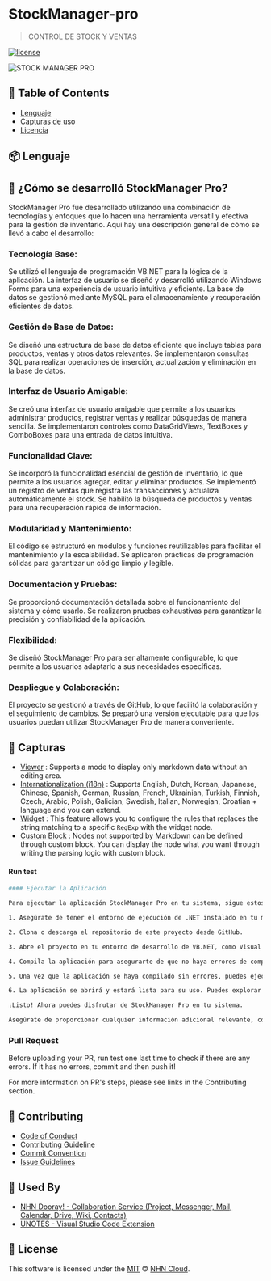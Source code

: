 # StockManager-pro

> CONTROL DE STOCK Y VENTAS 

[![license](https://img.shields.io/github/license/nhn/tui.editor.svg)](https://github.com/nhn/tui.editor/blob/master/LICENSE)

![STOCK MANAGER PRO](https://github.com/GermanPagano/StockManager-pro/assets/80891761/a9bca0f4-5c84-4f6b-a7b5-d8efe5fb3dea)


## 🚩 Table of Contents

- [Lenguaje](#-lenguaje)
- [Capturas de uso](#capturas-de-uso)
- [Licencia](#-licencia)


## 📦 Lenguaje


## 🤖 ¿Cómo se desarrolló StockManager Pro?

StockManager Pro fue desarrollado utilizando una combinación de tecnologías y enfoques que lo hacen una herramienta versátil y efectiva para la gestión de inventario. Aquí hay una descripción general de cómo se llevó a cabo el desarrollo:

### Tecnología Base:

Se utilizó el lenguaje de programación VB.NET para la lógica de la aplicación.
La interfaz de usuario se diseñó y desarrolló utilizando Windows Forms para una experiencia de usuario intuitiva y eficiente.
La base de datos se gestionó mediante MySQL para el almacenamiento y recuperación eficientes de datos.

### Gestión de Base de Datos:

Se diseñó una estructura de base de datos eficiente que incluye tablas para productos, ventas y otros datos relevantes.
Se implementaron consultas SQL para realizar operaciones de inserción, actualización y eliminación en la base de datos.

### Interfaz de Usuario Amigable:

Se creó una interfaz de usuario amigable que permite a los usuarios administrar productos, registrar ventas y realizar búsquedas de manera sencilla.
Se implementaron controles como DataGridViews, TextBoxes y ComboBoxes para una entrada de datos intuitiva.

### Funcionalidad Clave:

Se incorporó la funcionalidad esencial de gestión de inventario, lo que permite a los usuarios agregar, editar y eliminar productos.
Se implementó un registro de ventas que registra las transacciones y actualiza automáticamente el stock.
Se habilitó la búsqueda de productos y ventas para una recuperación rápida de información.

### Modularidad y Mantenimiento:

El código se estructuró en módulos y funciones reutilizables para facilitar el mantenimiento y la escalabilidad.
Se aplicaron prácticas de programación sólidas para garantizar un código limpio y legible.

### Documentación y Pruebas:

Se proporcionó documentación detallada sobre el funcionamiento del sistema y cómo usarlo.
Se realizaron pruebas exhaustivas para garantizar la precisión y confiabilidad de la aplicación.

### Flexibilidad:

Se diseñó StockManager Pro para ser altamente configurable, lo que permite a los usuarios adaptarlo a sus necesidades específicas.

### Despliegue y Colaboración:

El proyecto se gestionó a través de GitHub, lo que facilitó la colaboración y el seguimiento de cambios.
Se preparó una versión ejecutable para que los usuarios puedan utilizar StockManager Pro de manera conveniente.



## 🎨 Capturas

* [Viewer](https://github.com/nhn/tui.editor/tree/master/docs/en/viewer.md) : Supports a mode to display only markdown data without an editing area.
* [Internationalization (i18n)](https://github.com/nhn/tui.editor/tree/master/docs/en/i18n.md) : Supports English, Dutch, Korean, Japanese, Chinese, Spanish, German, Russian, French, Ukrainian, Turkish, Finnish, Czech, Arabic, Polish, Galician, Swedish, Italian, Norwegian, Croatian + language and you can extend.
* [Widget](https://github.com/nhn/tui.editor/tree/master/docs/en/widget.md) : This feature allows you to configure the rules that replaces the string matching to a specific `RegExp` with the widget node.
* [Custom Block](https://github.com/nhn/tui.editor/tree/master/docs/en/custom-block.md) : Nodes not supported by Markdown can be defined through custom block. You can display the node what you want through writing the parsing logic with custom block.






#### Run test

``` sh
#### Ejecutar la Aplicación

Para ejecutar la aplicación StockManager Pro en tu sistema, sigue estos pasos:

1. Asegúrate de tener el entorno de ejecución de .NET instalado en tu máquina. Puedes descargarlo desde [el sitio oficial de .NET](https://dotnet.microsoft.com/download/dotnet).

2. Clona o descarga el repositorio de este proyecto desde GitHub.

3. Abre el proyecto en tu entorno de desarrollo de VB.NET, como Visual Studio.

4. Compila la aplicación para asegurarte de que no haya errores de compilación.

5. Una vez que la aplicación se haya compilado sin errores, puedes ejecutarla haciendo clic en el botón "Ejecutar" (o presionando F5) en tu entorno de desarrollo.

6. La aplicación se abrirá y estará lista para su uso. Puedes explorar todas las funciones y características disponibles.

¡Listo! Ahora puedes disfrutar de StockManager Pro en tu sistema.

Asegúrate de proporcionar cualquier información adicional relevante, como requisitos del sistema o configuraciones específicas que los usuarios deben tener en cuenta al ejecutar tu aplicación.

```

### Pull Request

Before uploading your PR, run test one last time to check if there are any errors. If it has no errors, commit and then push it!

For more information on PR's steps, please see links in the Contributing section.

## 💬 Contributing

* [Code of Conduct](https://github.com/nhn/tui.editor/blob/master/CODE_OF_CONDUCT.md)
* [Contributing Guideline](https://github.com/nhn/tui.editor/blob/master/CONTRIBUTING.md)
* [Commit Convention](https://github.com/nhn/tui.editor/blob/master/docs/COMMIT_MESSAGE_CONVENTION.md)
* [Issue Guidelines](https://github.com/nhn/tui.editor/tree/master/.github/ISSUE_TEMPLATE)



## 🚀 Used By

* [NHN Dooray! - Collaboration Service (Project, Messenger, Mail, Calendar, Drive, Wiki, Contacts)](https://dooray.com)
* [UNOTES - Visual Studio Code Extension](https://marketplace.visualstudio.com/items?itemName=ryanmcalister.Unotes)


## 📜 License

This software is licensed under the [MIT](https://github.com/nhn/tui.editor/blob/master/LICENSE) © [NHN Cloud](https://github.com/nhn).
